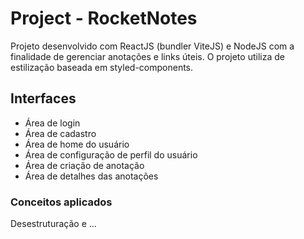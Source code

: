 # Project - RocketNotes

Projeto desenvolvido com ReactJS (bundler ViteJS) e NodeJS com a finalidade de gerenciar anotações e links úteis. O projeto utiliza de estilização baseada em styled-components.

## Interfaces

* Área de login
* Área de cadastro
* Área de home do usuário
* Área de configuração de perfil do usuário
* Área de criação de anotação
* Área de detalhes das anotações

### Conceitos aplicados

Desestruturação e ...
